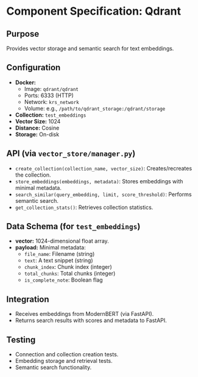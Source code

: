 # Component Specification: Qdrant

## Purpose

Provides vector storage and semantic search for text embeddings.

## Configuration

- **Docker:**  
  - Image: `qdrant/qdrant`  
  - Ports: 6333 (HTTP)  
  - Network: `krs_network`  
  - Volume: e.g., `/path/to/qdrant_storage:/qdrant/storage`
- **Collection:** `test_embeddings`
- **Vector Size:** 1024  
- **Distance:** Cosine  
- **Storage:** On-disk

## API (via `vector_store/manager.py`)

- `create_collection(collection_name, vector_size)`: Creates/recreates the collection.
- `store_embeddings(embeddings, metadata)`: Stores embeddings with minimal metadata.
- `search_similar(query_embedding, limit, score_threshold)`: Performs semantic search.
- `get_collection_stats()`: Retrieves collection statistics.

## Data Schema (for `test_embeddings`)

- **vector:** 1024-dimensional float array.
- **payload:** Minimal metadata:
  - `file_name`: Filename (string)
  - `text`: A text snippet (string)
  - `chunk_index`: Chunk index (integer)
  - `total_chunks`: Total chunks (integer)
  - `is_complete_note`: Boolean flag

## Integration

- Receives embeddings from ModernBERT (via FastAPI).
- Returns search results with scores and metadata to FastAPI.

## Testing

- Connection and collection creation tests.
- Embedding storage and retrieval tests.
- Semantic search functionality.